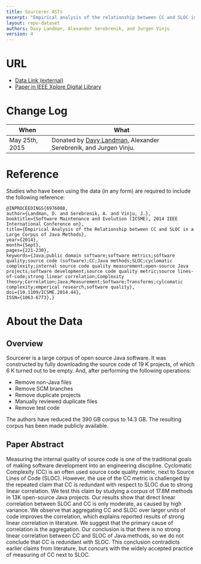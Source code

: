 ```yaml
---
title: Sourcerer ASTs
excerpt: "Empirical analysis of the relationship between CC and SLOC in a large corpus of Java methods"
layout: repo-dataset
authors: Davy Landman, Alexander Serebrenik, and Jurgen Vinju
version: 4
---
```


# URL

* [Data Link (external)](https://repository.cwi.nl/datasets/22454D.tar.xz)
* [Paper in IEEE Xplore Digital Library](http://ieeexplore.ieee.org/xpl/articleDetails.jsp?arnumber=6976088)

# Change Log

When | What
---- | ----
May 25th, 2015 | Donated by [Davy Landman](mailto:davy.landman@gmail.com), Alexander Serebrenik, and Jurgen Vinju.

# Reference

Studies who have been using the data (in any form) are required to include the following reference:

```
@INPROCEEDINGS{6976088,
author={Landman, D. and Serebrenik, A. and Vinju, J.},
booktitle={Software Maintenance and Evolution (ICSME), 2014 IEEE International Conference on},
title={Empirical Analysis of the Relationship between CC and SLOC in a Large Corpus of Java Methods},
year={2014},
month={Sept},
pages={221-230},
keywords={Java;public domain software;software metrics;software quality;source code (software);CC;Java methods;SLOC;cyclomatic complexity;internal source code quality measurement;open-source Java projects;software development;source code quality metric;source lines-of-code;strong linear correlation;Complexity theory;Correlation;Java;Measurement;Software;Transforms;cylcomatic complexity;emperical research;software quality},
doi={10.1109/ICSME.2014.44},
ISSN={1063-6773},}
```

# About the Data

## Overview

Sourcerer is a large corpus of open source Java software. It was constructed by fully downloading the source code of 19 K projects, of which 6 K turned out to be empty. And, after performing the following operations:

 - Remove non-Java files
 - Remove SCM branches
 - Remove duplicate projects
 - Manually reviewed duplicate files  
 - Remove test code

The authors have reduced the 390 GB corpus to 14.3 GB.  The  resulting  corpus  has  been  made  publicly available.

## Paper Abstract

Measuring the internal quality of source code is one of the traditional goals of making software development into an engineering discipline. Cyclomatic Complexity (CC) is an often used source code quality metric, next to Source Lines of Code (SLOC). However, the use of the CC metric is challenged by the repeated claim that CC is redundant with respect to SLOC due to strong linear correlation. We test this claim by studying a corpus of 17.8M methods in 13K open-source Java projects. Our results show that direct linear correlation between SLOC and CC is only moderate, as caused by high variance. We observe that aggregating CC and SLOC over larger units of code improves the correlation, which explains reported results of strong linear correlation in literature. We suggest that the primary cause of correlation is the aggregation. Our conclusion is that there is no strong linear correlation between CC and SLOC of Java methods, so we do not conclude that CC is redundant with SLOC. This conclusion contradicts earlier claims from literature, but concurs with the widely accepted practice of measuring of CC next to SLOC.
